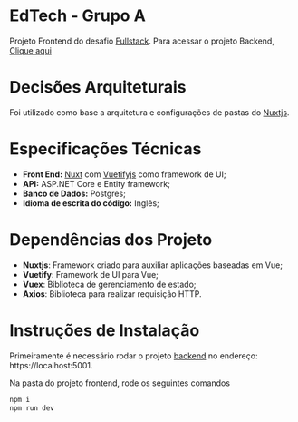# EdTech - Grupo A
Projeto Frontend do desafio [Fullstack](https://github.com/grupo-a/orbita-challenge-full-stack-web). Para acessar o projeto Backend, [Clique aqui](https://github.com/t4zo/edtech-backend)

# Decisões Arquiteturais
Foi utilizado como base a arquitetura e configurações de pastas do [Nuxtjs](https://nuxtjs.org/).

# Especificações Técnicas
- **Front End:** [Nuxt](https://nuxtjs.org/) com [Vuetifyjs](https://vuetifyjs.com/en/)  como framework de UI;
- **API:** ASP.NET Core e Entity framework;
- **Banco de Dados:** Postgres;
- **Idioma de escrita do código:** Inglês;

# Dependências dos Projeto
- **Nuxtjs**: Framework criado para auxiliar aplicações baseadas em Vue;
- **Vuetify**: Framework de UI para Vue;
- **Vuex**: Biblioteca de gerenciamento de estado;
- **Axios**: Biblioteca para realizar requisição HTTP.

# Instruções de Instalação
Primeiramente é necessário rodar o projeto [backend](https://github.com/t4zo/edtech-backend) no endereço: https://localhost:5001.

Na pasta do projeto frontend, rode os seguintes comandos
```sh
npm i
npm run dev
```
